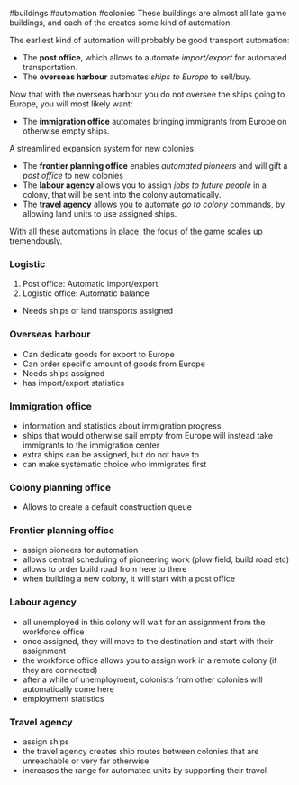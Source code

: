 #buildings #automation #colonies
These buildings are almost all late game buildings, and each of the creates some kind of automation:

The earliest kind of automation will probably be good transport automation:
- The **post office**, which allows to automate *import/export* for automated transportation.
- The **overseas harbour** automates *ships to Europe* to sell/buy.

Now that with the overseas harbour you do not oversee the ships going to Europe, you will most likely want:
- The **immigration office** automates bringing immigrants from Europe on otherwise empty ships.

A streamlined expansion system for new colonies:
- The **frontier planning office** enables *automated pioneers* and will gift a *post office* to new colonies
- The **labour agency** allows you to assign *jobs to future people* in a colony, that will be sent into the colony automatically.
- The **travel agency** allows you to automate *go to colony* commands, by allowing land units to use assigned ships.

With all these automations in place, the focus of the game scales up tremendously.

### Logistic
1. Post office: Automatic import/export
2. Logistic office: Automatic balance
- Needs ships or land transports assigned
### Overseas harbour
- Can dedicate goods for export to Europe
- Can order specific amount of goods from Europe
- Needs ships assigned
- has import/export statistics
### Immigration office
- information and statistics about immigration progress
- ships that would otherwise sail empty from Europe
will instead take immigrants to the immigration center
- extra ships can be assigned, but do not have to
- can make systematic choice who immigrates first
### Colony planning office
- Allows to create a default construction queue
### Frontier planning office
- assign pioneers for automation
- allows central scheduling of pioneering work (plow field, build road etc)
- allows to order build road from here to there
- when building a new colony, it will start with a post office
### Labour agency
- all unemployed in this colony will wait for an assignment from the workforce office
- once assigned, they will move to the destination and start with their assignment
- the workforce office allows you to assign work in a remote colony (if they are connected)
- after a while of unemployment, colonists from other colonies will automatically come here
- employment statistics
### Travel agency
- assign ships
- the travel agency creates ship routes between colonies that are unreachable or very far otherwise
- increases the range for automated units by supporting their travel
